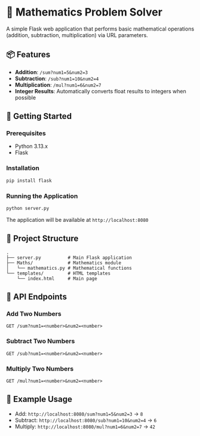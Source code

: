 # 🧮 Mathematics Problem Solver

A simple Flask web application that performs basic mathematical operations (addition, subtraction, multiplication) via URL parameters.

## 📦 Features

- **Addition**: `/sum?num1=5&num2=3`
- **Subtraction**: `/sub?num1=10&num2=4`
- **Multiplication**: `/mul?num1=6&num2=7`
- **Integer Results**: Automatically converts float results to integers when possible

## 🚀 Getting Started

### Prerequisites
- Python 3.13.x
- Flask

### Installation
```bash
pip install flask
```

### Running the Application
```bash
python server.py
```
The application will be available at `http://localhost:8080`

## 📁 Project Structure
```
.
├── server.py          # Main Flask application
├── Maths/             # Mathematics module
│   └── mathematics.py # Mathematical functions
└── templates/         # HTML templates
    └── index.html     # Main page
```

## 🔧 API Endpoints

### Add Two Numbers
```
GET /sum?num1=<number>&num2=<number>
```

### Subtract Two Numbers
```
GET /sub?num1=<number>&num2=<number>
```

### Multiply Two Numbers
```
GET /mul?num1=<number>&num2=<number>
```

## 📝 Example Usage

- Add: `http://localhost:8080/sum?num1=5&num2=3` → `8`
- Subtract: `http://localhost:8080/sub?num1=10&num2=4` → `6`
- Multiply: `http://localhost:8080/mul?num1=6&num2=7` → `42`